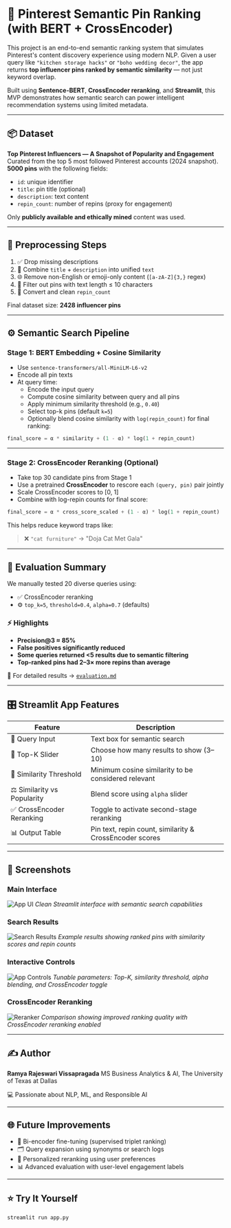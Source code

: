 # 📌 Pinterest Semantic Pin Ranking (with BERT + CrossEncoder)

This project is an end-to-end semantic ranking system that simulates Pinterest's content discovery experience using modern NLP. Given a user query like `"kitchen storage hacks"` or `"boho wedding decor"`, the app returns **top influencer pins ranked by semantic similarity** — not just keyword overlap.

Built using **Sentence-BERT**, **CrossEncoder reranking**, and **Streamlit**, this MVP demonstrates how semantic search can power intelligent recommendation systems using limited metadata.

---

## 📦 Dataset

**Top Pinterest Influencers — A Snapshot of Popularity and Engagement**  
Curated from the top 5 most followed Pinterest accounts (2024 snapshot).  
**5000 pins** with the following fields:

- `id`: unique identifier  
- `title`: pin title (optional)  
- `description`: text content  
- `repin_count`: number of repins (proxy for engagement)

Only **publicly available and ethically mined** content was used.

---

## 🧹 Preprocessing Steps

1. ✅ Drop missing descriptions
2. 🔄 Combine `title` + `description` into unified `text`
3. 🌐 Remove non-English or emoji-only content (`[a-zA-Z]{3,}` regex)
4. 📏 Filter out pins with text length ≤ 10 characters
5. 🔢 Convert and clean `repin_count`

Final dataset size: **2428 influencer pins**

---

## ⚙️ Semantic Search Pipeline

### Stage 1: BERT Embedding + Cosine Similarity

- Use `sentence-transformers/all-MiniLM-L6-v2`
- Encode all pin texts
- At query time:
  - Encode the input query
  - Compute cosine similarity between query and all pins
  - Apply minimum similarity threshold (e.g., `0.40`)
  - Select top-k pins (default `k=5`)
  - Optionally blend cosine similarity with `log(repin_count)` for final ranking:

```python
final_score = α * similarity + (1 - α) * log(1 + repin_count)
````

---

### Stage 2: CrossEncoder Reranking (Optional)

* Take top 30 candidate pins from Stage 1
* Use a pretrained **CrossEncoder** to rescore each `(query, pin)` pair jointly
* Scale CrossEncoder scores to \[0, 1]
* Combine with log-repin counts for final score:

```python
final_score = α * cross_score_scaled + (1 - α) * log(1 + repin_count)
```

This helps reduce keyword traps like:

> ❌ `"cat furniture"` → "Doja Cat Met Gala"

---

## 🧪 Evaluation Summary

We manually tested 20 diverse queries using:

* ✅ CrossEncoder reranking
* ⚙️ `top_k=5`, `threshold=0.4`, `alpha=0.7` (defaults)

### ⚡ Highlights

* **Precision\@3 ≈ 85%**
* **False positives significantly reduced**
* **Some queries returned <5 results due to semantic filtering**
* **Top-ranked pins had 2–3× more repins than average**

📂 For detailed results → [`evaluation.md`](./evaluation.md)

---

## 🎛️ Streamlit App Features

| Feature                     | Description                                             |
| --------------------------- | ------------------------------------------------------- |
| 🔎 Query Input              | Text box for semantic search                            |
| 🔢 Top-K Slider             | Choose how many results to show (3–10)                  |
| 🎯 Similarity Threshold     | Minimum cosine similarity to be considered relevant     |
| ⚖️ Similarity vs Popularity | Blend score using `alpha` slider                        |
| ✅ CrossEncoder Reranking    | Toggle to activate second-stage reranking               |
| 📊 Output Table             | Pin text, repin count, similarity & CrossEncoder scores |

---

## 📸 Screenshots

### Main Interface
![App UI](app-ui.png)
*Clean Streamlit interface with semantic search capabilities*

### Search Results
![Search Results](search-results.png)
*Example results showing ranked pins with similarity scores and repin counts*

### Interactive Controls
![App Controls](app-controls.png)
*Tunable parameters: Top-K, similarity threshold, alpha blending, and CrossEncoder toggle*

### CrossEncoder Reranking
![Reranker](reranker.png)
*Comparison showing improved ranking quality with CrossEncoder reranking enabled*

---

## ✍️ Author

**Ramya Rajeswari Vissapragada**
MS Business Analytics & AI, The University of Texas at Dallas

💻 Passionate about NLP, ML, and Responsible AI

---

## 🌐 Future Improvements

* 🔄 Bi-encoder fine-tuning (supervised triplet ranking)
* 🗂️ Query expansion using synonyms or search logs
* 🧠 Personalized reranking using user preferences
* 📊 Advanced evaluation with user-level engagement labels

---

## ⭐ Try It Yourself

```bash
streamlit run app.py
```
